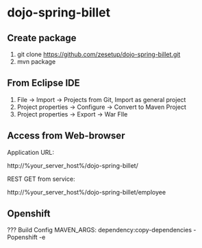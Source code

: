 # dojo-spring-billet

## Create package 

1. git clone https://github.com/zesetup/dojo-spring-billet.git
2. mvn package

## From Eclipse IDE

1. File -> Import -> Projects from Git, Import as general project
2. Project properties -> Configure -> Convert to Maven Project
3. Project properties -> Export -> War FIle

## Access from Web-browser

Application URL:

http://%your_server_host%/dojo-spring-billet/


REST GET from service:

http://%your_server_host%/dojo-spring-billet/employee


## Openshift

??? Build Config MAVEN_ARGS: dependency:copy-dependencies -Popenshift  -e